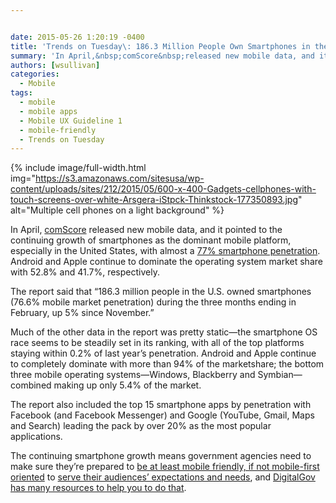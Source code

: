 ```yaml
---


date: 2015-05-26 1:20:19 -0400
title: 'Trends on Tuesday\: 186.3 Million People Own Smartphones in the U.S.'
summary: 'In April,&nbsp;comScore&nbsp;released new mobile data, and it pointed to the continuing growth of smartphones as the dominant mobile platform, especially in the United States, with almost a 77% smartphone penetration. Android and Apple continue to dominate the operating system market share with 52.8% and 41.7%, respectively. The report said&nbsp;that &ldquo;186.3 million people in the U.S.'
authors: [wsullivan]
categories:
  - Mobile
tags:
  - mobile
  - mobile apps
  - Mobile UX Guideline 1
  - mobile-friendly
  - Trends on Tuesday
---
```



{% include image/full-width.html img="https://s3.amazonaws.com/sitesusa/wp-content/uploads/sites/212/2015/05/600-x-400-Gadgets-cellphones-with-touch-screens-over-white-Arsgera-iStpck-Thinkstock-177350893.jpg" alt="Multiple cell phones on a light background" %} 

In April, [comScore](http://www.comscore.com/) released new mobile data, and it pointed to the continuing growth of smartphones as the dominant mobile platform, especially in the United States, with almost a [77% smartphone penetration](http://www.comscore.com/Insights/Market-Rankings/comScore-Reports-February-2015-US-Smartphone-Subscriber-Market-Share). Android and Apple continue to dominate the operating system market share with 52.8% and 41.7%, respectively.

The report said that “186.3 million people in the U.S. owned smartphones (76.6% mobile market penetration) during the three months ending in February, up 5% since November.”

Much of the other data in the report was pretty static—the smartphone OS race seems to be steadily set in its ranking, with all of the top platforms staying within 0.2% of last year’s penetration. Android and Apple continue to completely dominate with more than 94% of the marketshare; the bottom three mobile operating systems—Windows, Blackberry and Symbian—combined making up only 5.4% of the market.

The report also included the top 15 smartphone apps by penetration with Facebook (and Facebook Messenger) and Google (YouTube, Gmail, Maps and Search) leading the pack by over 20% as the most popular applications.

The continuing smartphone growth means government agencies need to make sure they’re prepared to [be at least mobile friendly, if not mobile-first oriented](https://www.WHATEVER/2015/03/31/trends-on-tuesday-smartphone-market-growth-makes-mobile-friendly-a-must/) to [serve their audiences&#8217; expectations and needs](https://www.WHATEVER/2015/04/07/trends-on-tuesday-40-of-americans-use-smartphones-to-find-government-information/), and [DigitalGov has many resources to help you to do that](https://www.WHATEVER/category/mobile/).